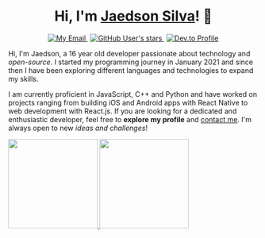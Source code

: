 <h1 align="center">Hi, I'm <a href="https://instagram.com/jaedsonpys">Jaedson Silva</a>! 👋</h1>

<p align="center">
    <a href="mailto:jaedson.dev@proton.me">
       <img alt="My Email" src="https://img.shields.io/static/v1?label=Email&message=Contact me!&color=green&logo=dev.to">
    </a>
    <a href="" style="margin-right: 5px; margin-left: 5px">
       <img alt="GitHub User's stars" src="https://img.shields.io/github/stars/jaedsonpys?style=social">
    </a>
    <a href="https://dev.to/jaedsonpys">
       <img alt="Dev.to Profile" src="https://img.shields.io/static/v1?label=DEV.to&message=Read Articles&color=green&logo=dev.to">
    </a>
</p>

Hi, I'm Jaedson, a 16 year old developer passionate about technology and *open-source*. I started my programming journey in January 2021 and since then I have been exploring different languages and technologies to expand my skills.

I am currently proficient in JavaScript, C++ and Python and have worked on projects ranging from building iOS and Android apps with React Native to web development with React.js. If you are looking for a dedicated and enthusiastic developer, feel free to **explore my profile** and [contact me](mailto:jaedson.dev@proton.me). I'm always open to new _ideas and challenges_!

<a href="https://github.com/jaedsonpys">
    <img height="180em" src="https://github-readme-stats-sigma-five.vercel.app/api/top-langs/?username=jaedsonpys&theme=radical&layout=compact" />
    <img height="180em" src="https://github-readme-streak-stats.herokuapp.com/?user=jaedsonpys&theme=radical&hide_border=false"/>
</a>
